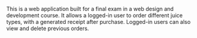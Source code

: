 This is a web application built for a final exam in a web design and development course. It allows a logged-in user to order different juice types, with a generated receipt after purchase. Logged-in users can also view and delete previous orders.
